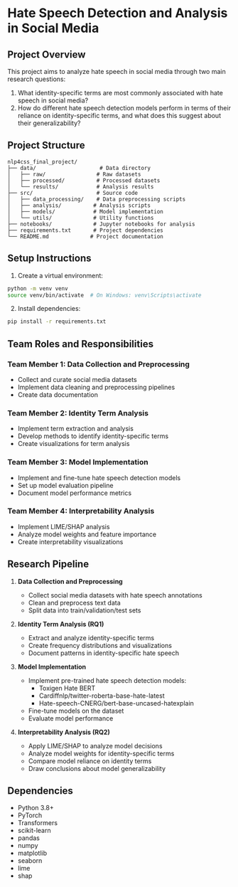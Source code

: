 # Hate Speech Detection and Analysis in Social Media

## Project Overview
This project aims to analyze hate speech in social media through two main research questions:
1. What identity-specific terms are most commonly associated with hate speech in social media?
2. How do different hate speech detection models perform in terms of their reliance on identity-specific terms, and what does this suggest about their generalizability?

## Project Structure
```
nlp4css_final_project/
├── data/                    # Data directory
│   ├── raw/                # Raw datasets
│   ├── processed/          # Processed datasets
│   └── results/            # Analysis results
├── src/                    # Source code
│   ├── data_processing/    # Data preprocessing scripts
│   ├── analysis/          # Analysis scripts
│   ├── models/            # Model implementation
│   └── utils/             # Utility functions
├── notebooks/             # Jupyter notebooks for analysis
├── requirements.txt       # Project dependencies
└── README.md             # Project documentation
```

## Setup Instructions
1. Create a virtual environment:
```bash
python -m venv venv
source venv/bin/activate  # On Windows: venv\Scripts\activate
```

2. Install dependencies:
```bash
pip install -r requirements.txt
```

## Team Roles and Responsibilities

### Team Member 1: Data Collection and Preprocessing
- Collect and curate social media datasets
- Implement data cleaning and preprocessing pipelines
- Create data documentation

### Team Member 2: Identity Term Analysis
- Implement term extraction and analysis
- Develop methods to identify identity-specific terms
- Create visualizations for term analysis

### Team Member 3: Model Implementation
- Implement and fine-tune hate speech detection models
- Set up model evaluation pipeline
- Document model performance metrics

### Team Member 4: Interpretability Analysis
- Implement LIME/SHAP analysis
- Analyze model weights and feature importance
- Create interpretability visualizations

## Research Pipeline

1. **Data Collection and Preprocessing**
   - Collect social media datasets with hate speech annotations
   - Clean and preprocess text data
   - Split data into train/validation/test sets

2. **Identity Term Analysis (RQ1)**
   - Extract and analyze identity-specific terms
   - Create frequency distributions and visualizations
   - Document patterns in identity-specific hate speech

3. **Model Implementation**
   - Implement pre-trained hate speech detection models:
     - Toxigen Hate BERT
     - Cardiffnlp/twitter-roberta-base-hate-latest
     - Hate-speech-CNERG/bert-base-uncased-hatexplain
   - Fine-tune models on the dataset
   - Evaluate model performance

4. **Interpretability Analysis (RQ2)**
   - Apply LIME/SHAP to analyze model decisions
   - Analyze model weights for identity-specific terms
   - Compare model reliance on identity terms
   - Draw conclusions about model generalizability

## Dependencies
- Python 3.8+
- PyTorch
- Transformers
- scikit-learn
- pandas
- numpy
- matplotlib
- seaborn
- lime
- shap 
